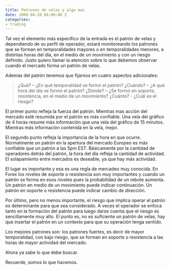 ```yaml
---
title: Patrones de velas y algo mas
date: 2008-04-28 08:00:00 Z
categories:
- trading
---
```


Tal vez el elemento más específico de la entrada es el patrón de velas y dependiendo de su perfil de operador,  estará monitoreando los patrones que se forman en temporalidades mayores o en temporalidades menores, a distintas horas del día, en el medio de un movimiento y con un riesgo definido. Justo quiero llamar la atención sobre lo que debemos observar cuando el mercado forma un patrón de velas.

Además del patrón tenemos que fijarnos en cuatro aspectos adicionales:

> ¿Qué? – ¿En qué temporalidad se formó el patrón?
> ¿Cuándo? – ¿A qué hora del día se formó el patrón?
> ¿Dónde? – ¿Se formó en soporte, resistencia, en el medio de un movimiento?
> ¿Cuánto? - ¿Cuál es el riesgo?

El primer punto refleja la fuerza del patrón. Mientras mas acción del mercado esté resumida por el patrón es más confiable. Una vela del gráfico de 4 horas resume más información que una vela del gráfico de 15 minutos. Mientras más información contenida en la vela, mejor.

El segundo punto refleja la importancia de la hora en que ocurre. Normalmente un patrón en la apertura del mercado Europeo es más confiable que un patrón a las 5pm EST. Básicamente por la cantidad de operadores detrás del patrón, la hora del día refleja la cantidad de actividad. El solapamiento entre mercados es deseable, ya que hay más actividad.

El lugar es importante y esa es una regla de mercadeo muy conocida. En Forex los niveles de soporte o resistencia son muy importantes y cuando un patrón se forma en esos niveles pues la probabilidad de un rebote aumenta. Un patrón en medio de un movimiento puede indicar continuación. Un patrón en soporte o resistencia puede indicar cambio de dirección.

Por último, pero no menos importante, el riesgo que implica operar el patrón es determinante para que sea considerado. A veces el operador se enfoca tanto en la formación del patrón para luego darse cuenta que el riesgo es sencillamente muy alto.
El punto es, no es suficiente un patrón de velas, hay que insertar el patrón en un contexto para que su operación tenga sentido.

Los mejores patrones son: los patrones fuertes, es decir de mayor temporalidad, con bajo riesgo, que se forman en soporte o resistencia a las horas de mayor actividad del mercado.

Ahora ya sabe lo que debe buscar.

Recuerde, somos lo que hacemos.
